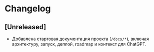 # Changelog

## [Unreleased]
- Добавлена стартовая документация проекта (`/docs/*`), включая архитектуру, запуск, деплой, roadmap и контекст для ChatGPT.
